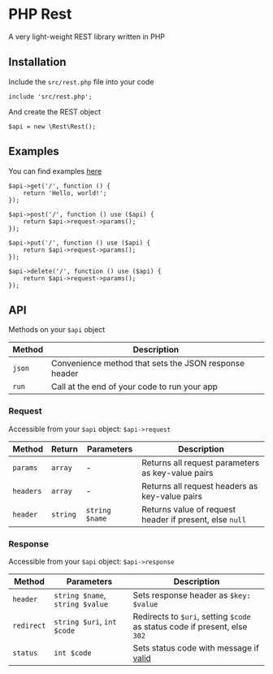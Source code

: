 # PHP Rest

A very light-weight REST library written in PHP

## Installation

Include the `src/rest.php` file into your code

	include 'src/rest.php';

And create the REST object

	$api = new \Rest\Rest();

## Examples

You can find examples [here](https://github.com/alizahid/php-rest/blob/master/index.php)

	$api->get('/', function () {
		return 'Hello, world!';
	});

	$api->post('/', function () use ($api) {
		return $api->request->params();
	});

	$api->put('/', function () use ($api) {
		return $api->request->params();
	});

	$api->delete('/', function () use ($api) {
		return $api->request->params();
	});

## API

Methods on your `$api` object

Method | Description
------ | -----------
`json` | Convenience method that sets the JSON response header
`run` | Call at the end of your code to run your app

### Request

Accessible from your `$api` object: `$api->request`

Method | Return | Parameters | Description
------ | ------ | ---------- | -----------
`params` | `array` | - | Returns all request parameters as key-value pairs
`headers` | `array` | - | Returns all request headers as key-value pairs
`header` | `string` | `string $name` | Returns value of request header if present, else `null`

### Response

Accessible from your `$api` object: `$api->response`

Method | Parameters | Description
------ | ---------- | -----------
`header` | `string $name`, `string $value` | Sets response header as `$key: $value`
`redirect` | `string $uri`, `int $code` | Redirects to `$uri`, setting `$code` as status code if present, else `302`
`status` | `int $code` | Sets status code with message if [valid](https://developer.mozilla.org/en-US/docs/Web/HTTP/Response_codes)
